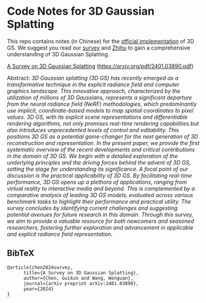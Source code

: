 # Code Notes for 3D Gaussian Splatting

This repo contains notes (in Chinese) for the [official implementation](https://github.com/graphdeco-inria/gaussian-splatting) of 3D GS. We suggest you read our [survey](https://arxiv.org/abs/2401.03890) and [Zhihu](https://zhuanlan.zhihu.com/p/678877999) to gain a comprehensive understanding of 3D Gaussian Splatting.

[A Survey on 3D Gaussian Splatting](https://arxiv.org/abs/2401.03890) (https://arxiv.org/pdf/2401.03890.pdf)

Abstract: *3D Gaussian splatting (3D GS) has recently emerged as a transformative technique in the explicit radiance field and computer graphics landscape. This innovative approach, characterized by the utilization of millions of 3D Gaussians, represents a significant departure from the neural radiance field (NeRF) methodologies, which predominantly use implicit, coordinate-based models to map spatial coordinates to pixel values. 3D GS, with its explicit scene representations and differentiable rendering algorithms, not only promises real-time rendering capabilities but also introduces unprecedented levels of control and editability. This positions 3D GS as a potential game-changer for the next generation of 3D reconstruction and representation. In the present paper, we provide the first systematic overview of the recent developments and critical contributions in the domain of 3D GS. We begin with a detailed exploration of the underlying principles and the driving forces behind the advent of 3D GS, setting the stage for understanding its significance. A focal point of our discussion is the practical applicability of 3D GS. By facilitating real-time performance, 3D GS opens up a plethora of applications, ranging from virtual reality to interactive media and beyond. This is complemented by a comparative analysis of leading 3D GS models, evaluated across various benchmark tasks to highlight their performance and practical utility. The survey concludes by identifying current challenges and suggesting potential avenues for future research in this domain. Through this survey, we aim to provide a valuable resource for both newcomers and seasoned researchers, fostering further exploration and advancement in applicable and explicit radiance field representation.*

<section class="section" id="BibTeX">
  <div class="container is-max-desktop content">
    <h2 class="title">BibTeX</h2>
    <pre><code>@article{chen2024survey,
      title={A Survey on 3D Gaussian Splatting},
      author={Chen, Guikun and Wang, Wenguan},
      journal={arXiv preprint arXiv:2401.03890},
      year={2024}
}</code></pre>
  </div>
</section>

